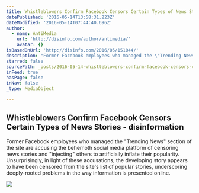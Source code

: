 ```yaml
---
title: Whistleblowers Confirm Facebook Censors Certain Types of News Stories - disinformation
datePublished: '2016-05-14T13:58:31.223Z'
dateModified: '2016-05-14T07:44:40.696Z'
author:
  - name: AntiMedia
    url: 'http://disinfo.com/author/antimedia/'
    avatar: {}
isBasedOnUrl: 'http://disinfo.com/2016/05/151044/'
description: "Former Facebook employees who managed the \"Trending News\" section of the site are accusing the behemoth social media platform of censoring news stories and \"injecting\" others to artificially inflate their popularity. Unsurprisingly, in light of these accusations, the developing story appears to have been censored from the site's list of popular stories, underscoring deeply-rooted problems in the way information is presented online."
starred: false
sourcePath: _posts/2016-05-14-whistleblowers-confirm-facebook-censors-certain-types-of-new.md
inFeed: true
hasPage: false
inNav: false
_type: MediaObject

---
```

<article style=""><h1>Whistleblowers Confirm Facebook Censors Certain Types of News Stories - disinformation</h1><p>Former Facebook employees who managed the "Trending News" section of the site are accusing the behemoth social media platform of censoring news stories and "injecting" others to artificially inflate their popularity. Unsurprisingly, in light of these accusations, the developing story appears to have been censored from the site's list of popular stories, underscoring deeply-rooted problems in the way information is presented online.</p><img src="http://i2.wp.com/disinfo.com/wp-content/uploads/2016/04/Facebook-Snooping.jpg?resize=777%2C400" /></article>